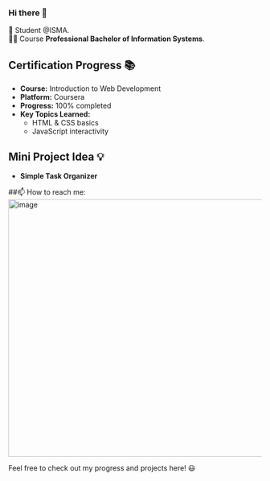 ### Hi there 👋
🌱 Student @ISMA.  
🧑‍🎓 Course **Professional Bachelor of Information Systems**.

## Certification Progress 📚
- **Course:** Introduction to Web Development
- **Platform:** Coursera
- **Progress:** 100% completed
- **Key Topics Learned:**
  - HTML & CSS basics
  - JavaScript interactivity
 
## Mini Project Idea 💡
 - **Simple Task Organizer**

##📫 How to reach me: [<img width="512" height="512" alt="image" src="https://github.com/user-attachments/assets/e52b9f9a-fb40-41ef-ba3f-d5d304044d4c" />
](https://www.instagram.com/achusubhash8_/)
<!--
**achusubhash/achusubhash** is a ✨ _special_ ✨ repository because its `README.md` (this file) appears on your GitHub profile.

Here are some ideas to get you started:

- 🔭 I’m currently working on ...
- 🌱 I’m currently learning ...
- 👯 I’m looking to collaborate on ...
- 🤔 I’m looking for help with ...
- 💬 Ask me about ...
- 📫 How to reach me: ...
- 😄 Pronouns: ...
- ⚡ Fun fact: ...
-->
Feel free to check out my progress and projects here! 😃
